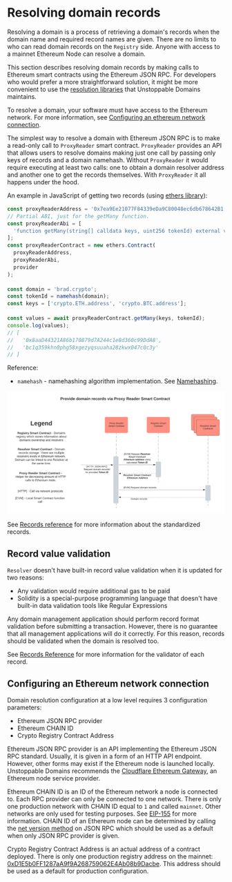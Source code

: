# Resolving domain records

Resolving a domain is a process of retrieving a domain's records when the domain name and required record names are given. There are no limits to who can read domain records on the `Registry` side. Anyone with access to a mainnet Ethereum Node can resolve a domain.

This section describes resolving domain records by making calls to Ethereum smart contracts using the Ethereum JSON RPC. For developers who would prefer a more straightforward solution, it might be more convenient to use the [resolution libraries](https://github.com/unstoppabledomains?q=resolution) that Unstoppable Domains maintains.

To resolve a domain, your software must have access to the Ethereum network. For more information, see [Configuring an ethereum network connection](resolving-domain-records.md#configuring--an-ethereum-network-connection).

The simplest way to resolve a domain with Ethereum JSON RPC is to make a read-only call to `ProxyReader` smart contract. `ProxyReader` provides an API that allows users to resolve domains making just one call by passing only keys of records and a domain namehash. Without `ProxyReader` it would require executing at least two calls: one to obtain a domain resolver address and another one to get the records themselves. With `ProxyReader` it all happens under the hood.

An example in JavaScript of getting two records (using [ethers library](https://www.npmjs.com/package/ethers)):

```javascript
const proxyReaderAddress = '0x7ea9Ee21077F84339eDa9C80048ec6db678642B1';
// Partial ABI, just for the getMany function.
const proxyReaderAbi = [
  'function getMany(string[] calldata keys, uint256 tokenId) external view returns (string[] memory)',
];
const proxyReaderContract = new ethers.Contract(
  proxyReaderAddress,
  proxyReaderAbi,
  provider
);

const domain = 'brad.crypto';
const tokenId = namehash(domain);
const keys = ['crypto.ETH.address', 'crypto.BTC.address'];

const values = await proxyReaderContract.getMany(keys, tokenId);
console.log(values);
// [
//   '0x8aaD44321A86b170879d7A244c1e8d360c99DdA8',
//   'bc1q359khn0phg58xgezyqsuuaha28zkwx047c0c3y'
// ]
```

Reference:

- `namehash` - namehashing algorithm implementation. See [Namehashing](namehashing.md).

![](../.gitbook/assets/provide_domain_records_via_proxy_reader_smart_contract.png)

See [Records reference](records-reference.md) for more information about the standardized records.

## Record value validation

`Resolver` doesn't have built-in record value validation when it is updated for two reasons:

- Any validation would require additional gas to be paid
- Solidity is a special-purpose programming language that doesn't have built-in data validation tools like Regular Expressions

Any domain management application should perform record format validation before submitting a transaction. However, there is no guarantee that all management applications will do it correctly. For this reason, records should be validated when the domain is resolved too.

See [Records Reference](records-reference.md) for more information for the validator of each record.

## Configuring an Ethereum network connection

Domain resolution configuration at a low level requires 3 configuration parameters:

- Ethereum JSON RPC provider
- Ethereum CHAIN ID
- Crypto Registry Contract Address

Ethereum JSON RPC provider is an API implementing the Ethereum JSON RPC standard. Usually, it is given in a form of an HTTP API endpoint. However, other forms may exist if the Ethereum node is launched locally. Unstoppable Domains recommends the [Cloudflare Ethereum Gateway](https://developers.cloudflare.com/distributed-web/ethereum-gateway), an Ethereum node service provider.

Ethereum CHAIN ID is an ID of the Ethereum network a node is connected to. Each RPC provider can only be connected to one network. There is only one production network with CHAIN ID equal to `1` and called `mainnet`. Other networks are only used for testing purposes. See [EIP-155](https://eips.ethereum.org/EIPS/eip-155) for more information. CHAIN ID of an Ethereum node can be determined by calling the [net version method](https://eth.wiki/json-rpc/API#net_version) on JSON RPC which should be used as a default when only JSON RPC provider is given.

Crypto Registry Contract Address is an actual address of a contract deployed. There is only one production registry address on the mainnet: [0xD1E5b0FF1287aA9f9A268759062E4Ab08b9Dacbe](https://etherscan.io/address/0xD1E5b0FF1287aA9f9A268759062E4Ab08b9Dacbe). This address should be used as a default for production configuration.
